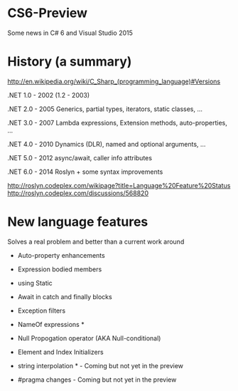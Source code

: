 CS6-Preview
===========

Some news in C# 6 and Visual Studio 2015

History (a summary)
===================
http://en.wikipedia.org/wiki/C_Sharp_(programming_language)#Versions

.NET 1.0 - 2002 (1.2 - 2003)

.NET 2.0 - 2005
Generics, partial types, iterators, static classes, ...

.NET 3.0 - 2007
Lambda expressions, Extension methods, auto-properties, ...

.NET 4.0 - 2010
Dynamics (DLR), named and optional arguments, ...

.NET 5.0 - 2012
async/await, caller info attributes

.NET 6.0 - 2014
Roslyn + some syntax improvements

http://roslyn.codeplex.com/wikipage?title=Language%20Feature%20Status
http://roslyn.codeplex.com/discussions/568820

New language features
=====================
Solves a real problem and better than a current work around

- Auto-property enhancements
- Expression bodied members
- using Static
- Await in catch and finally blocks
- Exception filters
- NameOf expressions *
- Null Propogation operator (AKA Null-conditional)
- Element and Index Initializers

- string interpolation * - Coming but not yet in the preview
- #pragma changes - Coming but not yet in the preview 
